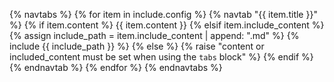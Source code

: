 {% navtabs %}
{% for item in include.config %}
{% navtab "{{ item.title }}" %}
{% if item.content %}
{{ item.content }}
{% elsif item.include_content %}
{% assign include_path = item.include_content | append: ".md" %}
{% include {{ include_path }} %}
{% else %}
{% raise "content or included_content must be set when using the `tabs` block" %}
{% endif %}
{% endnavtab %}
{% endfor %}
{% endnavtabs %}
